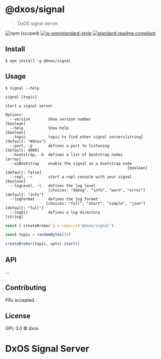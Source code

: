 # @dxos/signal
> DxOS signal server.

![npm (scoped)](https://img.shields.io/npm/v/@dxos/signal)
[![js-semistandard-style](https://img.shields.io/badge/code%20style-semistandard-brightgreen.svg?style=flat-square)](https://github.com/standard/semistandard)
[![standard-readme compliant](https://img.shields.io/badge/readme%20style-standard-brightgreen.svg?style=flat-square)](https://github.com/RichardLitt/standard-readme)

## Install

```
$ npm install -g @dxos/signal
```

## Usage

```
$ signal --help

signal [topic]

start a signal server

Options:
  --version        Show version number                                 [boolean]
  --help           Show help                                           [boolean]
  --topic          topic to find other signal servers[string] [default: "#dxos"]
  --port, -p       defines a port to listening                   [default: 4000]
  --bootstrap, -b  defines a list of bootstrap nodes                     [array]
  --asBootstrap    enable the signal as a bootstrap node
                                                      [boolean] [default: false]
  --repl, -r       start a repl console with your signal               [boolean]
  --logLevel, -l   defines the log level
                   [choices: "debug", "info", "warn", "error"] [default: "info"]
  --logFormat      defines the log format
                  [choices: "full", "short", "simple", "json"] [default: "full"]
  --logDir         defines a log directory                              [string]
```

```javascript
const { createBroker } = require('@dxos/signal')

const topic = randomBytes(32)

createBroker(topic, opts).start()
```

## API

...

## Contributing

PRs accepted.

## License

GPL-3.0 © dxos

# DxOS Signal Server
